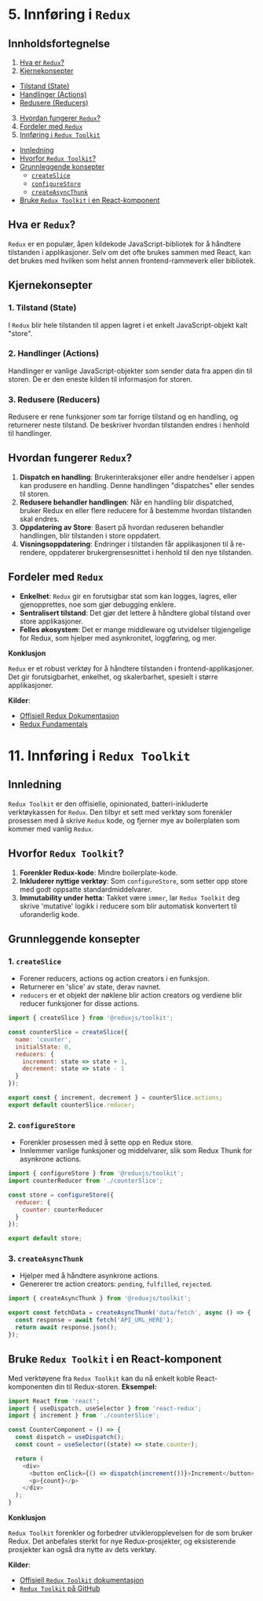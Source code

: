 # **5. Innføring i `Redux`**

## Innholdsfortegnelse

1. [Hva er `Redux`?](#hva-er-redux)
2. [Kjernekonsepter](#kjernekonsepter)
  - [Tilstand (State)](#1-tilstand-state)
  - [Handlinger (Actions)](#2-handlinger-actions)
  - [Redusere (Reducers)](#3-redusere-reducers)
3. [Hvordan fungerer `Redux`?](#hvordan-fungerer-redux)
4. [Fordeler med `Redux`](#fordeler-med-redux)
5. [Innføring i `Redux Toolkit`](#11-innforing-i-redux-toolkit)
  - [Innledning](#innledning)
  - [Hvorfor `Redux Toolkit`?](#hvorfor-redux-toolkit)
  - [Grunnleggende konsepter](#grunnleggende-konsepter)
    - [`createSlice`](#1-createslice)
    - [`configureStore`](#2-configurestore)
    - [`createAsyncThunk`](#3-createasyncthunk)
  - [Bruke `Redux Toolkit` i en React-komponent](#bruke-redux-toolkit-i-en-react-komponent)

## Hva er `Redux`?

`Redux` er en populær, åpen kildekode JavaScript-bibliotek for å håndtere tilstanden i applikasjoner. Selv om det ofte brukes sammen med React, kan det brukes med hvilken som helst annen frontend-rammeverk eller bibliotek.

## Kjernekonsepter

### 1. Tilstand (State)
I `Redux` blir hele tilstanden til appen lagret i et enkelt JavaScript-objekt kalt "store".

### 2. Handlinger (Actions)
Handlinger er vanlige JavaScript-objekter som sender data fra appen din til storen. De er den eneste kilden til informasjon for storen.

### 3. Redusere (Reducers)
Redusere er rene funksjoner som tar forrige tilstand og en handling, og returnerer neste tilstand. De beskriver hvordan tilstanden endres i henhold til handlinger.

## Hvordan fungerer `Redux`?

1. **Dispatch en handling**: Brukerinteraksjoner eller andre hendelser i appen kan produsere en handling. Denne handlingen "dispatches" eller sendes til storen.
2. **Redusere behandler handlingen**: Når en handling blir dispatched, bruker Redux en eller flere reducere for å bestemme hvordan tilstanden skal endres.
3. **Oppdatering av Store**: Basert på hvordan reduseren behandler handlingen, blir tilstanden i store oppdatert.
4. **Visningsoppdatering**: Endringer i tilstanden får applikasjonen til å re-rendere, oppdaterer brukergrensesnittet i henhold til den nye tilstanden.

## Fordeler med `Redux`

- **Enkelhet**: `Redux` gir en forutsigbar stat som kan logges, lagres, eller gjenopprettes, noe som gjør debugging enklere.
- **Sentralisert tilstand**: Det gjør det lettere å håndtere global tilstand over store applikasjoner.
- **Felles økosystem**: Det er mange middleware og utvidelser tilgjengelige for Redux, som hjelper med asynkronitet, loggføring, og mer.

**Konklusjon**

`Redux` er et robust verktøy for å håndtere tilstanden i frontend-applikasjoner. Det gir forutsigbarhet, enkelhet, og skalerbarhet, spesielt i større applikasjoner.

**Kilder**:
- [Offisiell Redux Dokumentasjon](https://redux.js.org/)
- [Redux Fundamentals](https://redux.js.org/tutorials/fundamentals/part-1-overview)

# **11. Innføring i `Redux Toolkit`**

## Innledning

`Redux Toolkit` er den offisielle, opinionated, batteri-inkluderte verktøykassen for `Redux`. Den tilbyr et sett med verktøy som forenkler prosessen med å skrive `Redux` kode, og fjerner mye av boilerplaten som kommer med vanlig `Redux`.

## Hvorfor `Redux Toolkit`?

1. **Forenkler Redux-kode**: Mindre boilerplate-kode.
2. **Inkluderer nyttige verktøy**: Som `configureStore`, som setter opp store med godt oppsatte standardmiddelvarer.
3. **Immutability under hetta**: Takket være `immer`, lar `Redux Toolkit` deg skrive 'mutative' logikk i reducere som blir automatisk konvertert til uforanderlig kode.

## Grunnleggende konsepter

### 1. `createSlice`

- Forener reducers, actions og action creators i en funksjon.
- Returnerer en 'slice' av state, derav navnet.
- `reducers` er et objekt der nøklene blir action creators og verdiene blir reducer funksjoner for disse actions.

```javascript
import { createSlice } from '@reduxjs/toolkit';

const counterSlice = createSlice({
  name: 'counter',
  initialState: 0,
  reducers: {
    increment: state => state + 1,
    decrement: state => state - 1
  }
});

export const { increment, decrement } = counterSlice.actions;
export default counterSlice.reducer;
```

### 2. `configureStore`

- Forenkler prosessen med å sette opp en Redux store.
- Innlemmer vanlige funksjoner og middelvarer, slik som Redux Thunk for asynkrone actions.

```javascript
import { configureStore } from '@reduxjs/toolkit';
import counterReducer from './counterSlice';

const store = configureStore({
  reducer: {
    counter: counterReducer
  }
});

export default store;
```

### 3. `createAsyncThunk`

- Hjelper med å håndtere asynkrone actions.
- Genererer tre action creators: `pending`, `fulfilled`, `rejected`.

```javascript
import { createAsyncThunk } from '@reduxjs/toolkit';

export const fetchData = createAsyncThunk('data/fetch', async () => {
  const response = await fetch('API_URL_HERE');
  return await response.json();
});
```

## Bruke `Redux Toolkit` i en React-komponent

Med verktøyene fra `Redux Toolkit` kan du nå enkelt koble React-komponenten din til Redux-storen.
**Eksempel:**

```javascript
import React from 'react';
import { useDispatch, useSelector } from 'react-redux';
import { increment } from './counterSlice';

const CounterComponent = () => {
  const dispatch = useDispatch();
  const count = useSelector((state) => state.counter);

  return (
    <div>
      <button onClick={() => dispatch(increment())}>Increment</button>
      <p>{count}</p>
    </div>
  );
}
```

**Konklusjon**

`Redux Toolkit` forenkler og forbedrer utvikleropplevelsen for de som bruker Redux. Det anbefales sterkt for nye Redux-prosjekter, og eksisterende prosjekter kan også dra nytte av dets verktøy.

**Kilder**:
- [Offisiell `Redux Toolkit` dokumentasjon](https://redux-toolkit.js.org/)
- [`Redux Toolkit` på GitHub](https://github.com/reduxjs/redux-toolkit)
